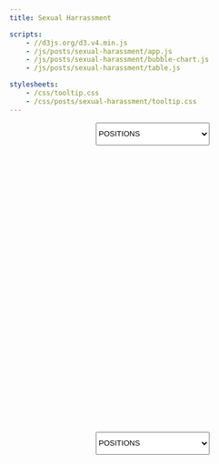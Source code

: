 ```yaml
---
title: Sexual Harrassment

scripts:
    - //d3js.org/d3.v4.min.js
    - /js/posts/sexual-harassment/app.js
    - /js/posts/sexual-harassment/bubble-chart.js
    - /js/posts/sexual-harassment/table.js

stylesheets:
    - /css/tooltip.css
    - /css/posts/sexual-harassment/tooltip.css
---
```


<select style='margin:0 auto; display: flex; width: 200px; height: 3em;' id='bubbleChartDropdown'>
  <option value='0'>POSITIONS</option>
  <option value='1'>GENDERS</option>
  <option value='2'>PUNISHMENTS</option>
</select>
<div class='bubble-chart-wrapper'>
  <svg width="640" height="640" id="bubble-chart"></svg>
</div>

<select style='margin:0 auto; display: flex; width: 200px; height: 3em;' id='tableDropdown'>
  <option value='0'>POSITIONS</option>
  <option value='1'>GENDERS</option>
  <option value='2'>PUNISHMENTS</option>
</select>
<div class='table-wrapper'></div>
